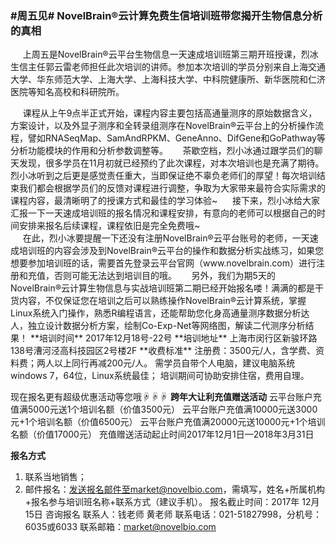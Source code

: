 ### **#周五见# NovelBrain®云计算免费生信培训班带您揭开生物信息分析的真相**
&nbsp;&nbsp;&nbsp;&nbsp;&nbsp;上周五是NovelBrain®云平台生物信息一天速成培训班第三期开班授课，烈冰生信主任郭云雷老师担任此次培训的讲师。参加本次培训的学员分别来自上海交通大学、华东师范大学、上海大学、上海科技大学、中科院健康所、新华医院和仁济医院等知名高校和科研院所。
<div style="text-align:center"><img data-src="1.jpg" width="500px" ></img>
</div>
&nbsp;&nbsp;&nbsp;&nbsp;&nbsp;课程从上午9点半正式开始，课程内容主要包括高通量测序的原始数据含义，方案设计，以及外显子测序和全转录组测序在NovelBrain®云平台上的分析操作流程，譬如RNASeqMap、SamAndRPKM、GeneAnno、DifGene和GoPathway等分析功能模块的作用和分析参数调整等。
&nbsp;&nbsp;&nbsp;&nbsp;&nbsp;茶歇空档，烈小冰通过跟学员们的聊天发现，很多学员在11月初就已经预约了此次课程，对本次培训也是充满了期待。烈小冰听到之后更是感觉责任重大，当即保证绝不辜负老师们的厚望！每次培训结束我们都会根据学员们的反馈对课程进行调整，争取为大家带来最符合实际需求的课程内容，最清晰明了的授课方式和最佳的学习体验~
&nbsp;&nbsp;&nbsp;&nbsp;&nbsp;接下来，烈小冰给大家汇报一下一天速成培训班的报名情况和课程安排，有意向的老师可以根据自己的时间安排来报名后续课程，课程依旧是完全免费哦~
<div style="text-align:center"><img data-src="2.png" width="500px" ></img>
</div>
<div style="text-align:center"><img data-src="3.jpg" width="500px" ></img>
</div>
&nbsp;&nbsp;&nbsp;&nbsp;&nbsp;在此，烈小冰要提醒一下还没有注册NovelBrain®云平台账号的老师，一天速成培训班的内容会涉及到NovelBrain®云平台的操作和数据分析实战练习，如果您想要参加培训班的话，需要首先登录云平台官网（www.novelbrain.com）进行注册和充值，否则可能无法达到培训目的哦。
&nbsp;&nbsp;&nbsp;&nbsp;&nbsp;另外，我们为期5天的NovelBrain®云计算生物信息与实战培训班第二期已经开始报名喽！满满的都是干货内容，不仅保证您在培训之后可以熟练操作NovelBrain®云计算系统，掌握Linux系统入门操作，熟悉R编程语言，还能帮助您化身高通量测序数据分析达人，独立设计数据分析方案，绘制Co-Exp-Net等网络图，解读二代测序分析结果！
**培训时间**
2017年12月18号-22号
**培训地址**
上海市闵行区新骏环路138号漕河泾高科技园区2号楼2F
**收费标准**
注册费：3500元/人，含学费、资料费；两人以上同行再减200元/人。
需学员自带个人电脑，建议电脑系统windows 7，64位，Linux系统最佳；
培训期间可协助安排住宿，费用自理。

现在报名更有超级优惠活动等您哦☟☟☟
**跨年大让利充值赠送活动**
云平台账户充值满5000元送1个培训名额（价值3500元）
云平台账户充值满10000元送3000元+1个培训名额（价值6500元）
云平台账户充值满20000元送10000元+1个培训名额（价值17000元）
充值赠送活动起止时间2017年12月1日—2018年3月31日

**报名方式**
1. 联系当地销售；
2. 邮件报名：发送报名邮件至market@novelbio.com，需填写，姓名+所属机构+报名参与培训班名称+联系方式（建议手机）。
报名截止时间：2017年 12月15日
咨询报名
联系人：钱老师 黄老师
联系电话：021-51827998，分机号：6035或6033
联系邮箱：market@novelbio.com
